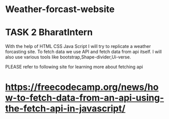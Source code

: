 # Weather-forcast-website

# TASK 2 BharatIntern 
With the help of HTML CSS Java Script I will try to replicate a weather forcasting site.
To fetch data we use API and fetch data from api itself.
I will also use various tools like bootstrap,Shape-divider,Ui-verse.

PLEASE refer to following site for learning more about fetching api

#  https://freecodecamp.org/news/how-to-fetch-data-from-an-api-using-the-fetch-api-in-javascript/ 
